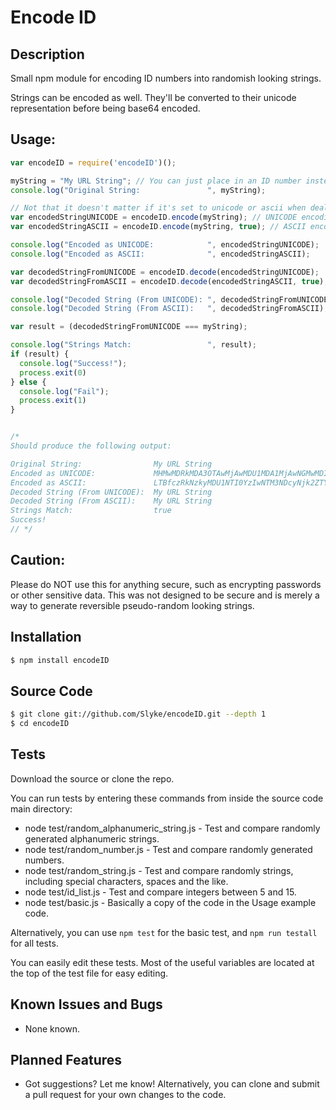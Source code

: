 
# Encode ID

## Description
Small npm module for encoding ID numbers into randomish looking strings.

Strings can be encoded as well. They'll be converted to their unicode representation before being base64 encoded.

## Usage:
```js
var encodeID = require('encodeID')();

myString = "My URL String"; // You can just place in an ID number instead of a string. eg: myString = 51;
console.log("Original String:               ", myString);

// Not that it doesn't matter if it's set to unicode or ascii when dealing with integers. They are not encoded at all.
var encodedStringUNICODE = encodeID.encode(myString); // UNICODE encoding (makes it longer, but will work on ALL characters).
var encodedStringASCII = encodeID.encode(myString, true); // ASCII encoding (shorter, but will only work on standard ASCII characters).

console.log("Encoded as UNICODE:            ", encodedStringUNICODE);
console.log("Encoded as ASCII:              ", encodedStringASCII);

var decodedStringFromUNICODE = encodeID.decode(encodedStringUNICODE);
var decodedStringFromASCII = encodeID.decode(encodedStringASCII, true); // Ensure to put true for the second parameter to decode ASCII instead of UNICODE

console.log("Decoded String (From UNICODE): ", decodedStringFromUNICODE);
console.log("Decoded String (From ASCII):   ", decodedStringFromASCII);

var result = (decodedStringFromUNICODE === myString);

console.log("Strings Match:                 ", result);
if (result) {
  console.log("Success!");
  process.exit(0)
} else {
  console.log("Fail");
  process.exit(1)
}


/*
Should produce the following output:

Original String:                My URL String
Encoded as UNICODE:             MHMwMDRkMDA3OTAwMjAwMDU1MDA1MjAwNGMwMDIwMDA1MzAwNzQwMDcyMDA2OTAwNmUwMDY3
Encoded as ASCII:               LTBfczRkNzkyMDU1NTI0YzIwNTM3NDcyNjk2ZTY3
Decoded String (From UNICODE):  My URL String
Decoded String (From ASCII):    My URL String
Strings Match:                  true
Success!
// */

```

## Caution:
Please do NOT use this for anything secure, such as encrypting passwords or other sensitive data. This was not designed to be secure and is merely a way to generate reversible pseudo-random looking strings.

## Installation

```bash
$ npm install encodeID
```

## Source Code

```bash
$ git clone git://github.com/Slyke/encodeID.git --depth 1
$ cd encodeID
```

## Tests

Download the source or clone the repo.

You can run tests by entering these commands from inside the source code main directory:
* node test/random_alphanumeric_string.js - Test and compare randomly generated alphanumeric strings.
* node test/random_number.js - Test and compare randomly generated numbers.
* node test/random_string.js - Test and compare randomly strings, including special characters, spaces and the like.
* node test/id_list.js - Test and compare integers between 5 and 15.
* node test/basic.js - Basically a copy of the code in the Usage example code.

Alternatively, you can use ```npm test``` for the basic test, and ```npm run testall``` for all tests.

You can easily edit these tests. Most of the useful variables are located at the top of the test file for easy editing.

## Known Issues and Bugs

* None known.

## Planned Features

* Got suggestions? Let me know! Alternatively, you can clone and submit a pull request for your own changes to the code.
